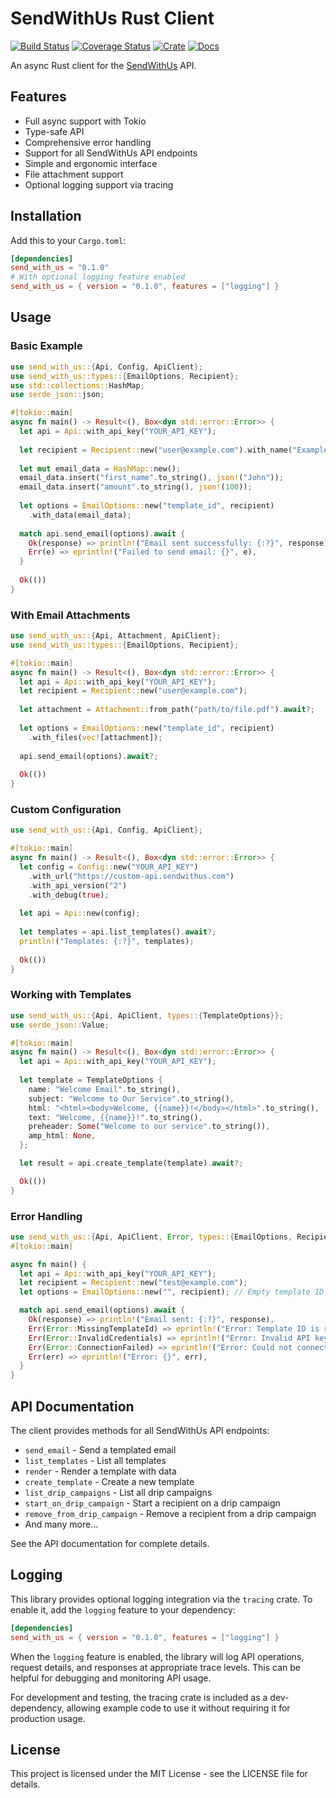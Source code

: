 # SendWithUs Rust Client

[![Build Status](https://github.com/endoze/send_with_us/actions/workflows/ci.yml/badge.svg?branch=master)](https://github.com/endoze/send_with_us/actions?query=branch%3Amaster)
[![Coverage Status](https://coveralls.io/repos/github/endoze/send_with_us/badge.svg?branch=master)](https://coveralls.io/github/endoze/send_with_us?branch=master)
[![Crate](https://img.shields.io/crates/v/send_with_us.svg)](https://crates.io/crates/send_with_us)
[![Docs](https://docs.rs/send_with_us/badge.svg)](https://docs.rs/send_with_us)

An async Rust client for the [SendWithUs](https://www.sendwithus.com) API.

## Features

* Full async support with Tokio
* Type-safe API
* Comprehensive error handling
* Support for all SendWithUs API endpoints
* Simple and ergonomic interface
* File attachment support
* Optional logging support via tracing

## Installation

Add this to your `Cargo.toml`:

```toml
[dependencies]
send_with_us = "0.1.0"
# With optional logging feature enabled
send_with_us = { version = "0.1.0", features = ["logging"] }
```

## Usage

### Basic Example

```rust , no_run
use send_with_us::{Api, Config, ApiClient};
use send_with_us::types::{EmailOptions, Recipient};
use std::collections::HashMap;
use serde_json::json;

#[tokio::main]
async fn main() -> Result<(), Box<dyn std::error::Error>> {
  let api = Api::with_api_key("YOUR_API_KEY");
  
  let recipient = Recipient::new("user@example.com").with_name("Example User");
  
  let mut email_data = HashMap::new();
  email_data.insert("first_name".to_string(), json!("John"));
  email_data.insert("amount".to_string(), json!(100));
  
  let options = EmailOptions::new("template_id", recipient)
    .with_data(email_data);
  
  match api.send_email(options).await {
    Ok(response) => println!("Email sent successfully: {:?}", response),
    Err(e) => eprintln!("Failed to send email: {}", e),
  }
  
  Ok(())
}
```

### With Email Attachments

```rust , no_run
use send_with_us::{Api, Attachment, ApiClient};
use send_with_us::types::{EmailOptions, Recipient};

#[tokio::main]
async fn main() -> Result<(), Box<dyn std::error::Error>> {
  let api = Api::with_api_key("YOUR_API_KEY");
  let recipient = Recipient::new("user@example.com");
  
  let attachment = Attachment::from_path("path/to/file.pdf").await?;
  
  let options = EmailOptions::new("template_id", recipient)
    .with_files(vec![attachment]);
  
  api.send_email(options).await?;
  
  Ok(())
}
```

### Custom Configuration

```rust , no_run
use send_with_us::{Api, Config, ApiClient};

#[tokio::main]
async fn main() -> Result<(), Box<dyn std::error::Error>> {
  let config = Config::new("YOUR_API_KEY")
    .with_url("https://custom-api.sendwithus.com")
    .with_api_version("2")
    .with_debug(true);
  
  let api = Api::new(config);
  
  let templates = api.list_templates().await?;
  println!("Templates: {:?}", templates);
  
  Ok(())
}
```


### Working with Templates

```rust , no_run
use send_with_us::{Api, ApiClient, types::{TemplateOptions}};
use serde_json::Value;

#[tokio::main]
async fn main() -> Result<(), Box<dyn std::error::Error>> {
  let api = Api::with_api_key("YOUR_API_KEY");
  
  let template = TemplateOptions {
    name: "Welcome Email".to_string(),
    subject: "Welcome to Our Service".to_string(),
    html: "<html><body>Welcome, {{name}}!</body></html>".to_string(),
    text: "Welcome, {{name}}!".to_string(),
    preheader: Some("Welcome to our service".to_string()),
    amp_html: None,
  };

  let result = api.create_template(template).await?;

  Ok(())
}
```

### Error Handling

```rust , no_run
use send_with_us::{Api, ApiClient, Error, types::{EmailOptions, Recipient}};
#[tokio::main]

async fn main() {
  let api = Api::with_api_key("YOUR_API_KEY");
  let recipient = Recipient::new("test@example.com");
  let options = EmailOptions::new("", recipient); // Empty template ID

  match api.send_email(options).await {
    Ok(response) => println!("Email sent: {:?}", response),
    Err(Error::MissingTemplateId) => eprintln!("Error: Template ID is required"),
    Err(Error::InvalidCredentials) => eprintln!("Error: Invalid API key"),
    Err(Error::ConnectionFailed) => eprintln!("Error: Could not connect to SendWithUs API"),
    Err(err) => eprintln!("Error: {}", err),
  }
}
```

## API Documentation

The client provides methods for all SendWithUs API endpoints:

- `send_email` - Send a templated email
- `list_templates` - List all templates
- `render` - Render a template with data
- `create_template` - Create a new template
- `list_drip_campaigns` - List all drip campaigns
- `start_on_drip_campaign` - Start a recipient on a drip campaign
- `remove_from_drip_campaign` - Remove a recipient from a drip campaign
- And many more...

See the API documentation for complete details.

## Logging

This library provides optional logging integration via the `tracing` crate. To enable it, add the `logging` feature to your dependency:

```toml
[dependencies]
send_with_us = { version = "0.1.0", features = ["logging"] }
```

When the `logging` feature is enabled, the library will log API operations, request details, and responses at appropriate trace levels. This can be helpful for debugging and monitoring API usage.

For development and testing, the tracing crate is included as a dev-dependency, allowing example code to use it without requiring it for production usage.

## License

This project is licensed under the MIT License - see the LICENSE file for details.
